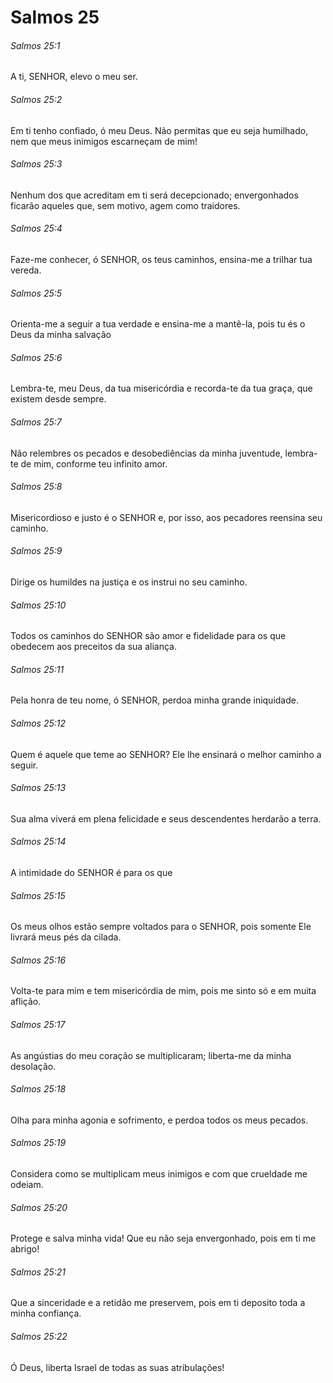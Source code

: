 # Salmos 25

###### Salmos 25:1

A ti, SENHOR, elevo o meu ser.

###### Salmos 25:2

Em ti tenho confiado, ó meu Deus. Não permitas que eu seja humilhado, nem que meus inimigos escarneçam de mim!

###### Salmos 25:3

Nenhum dos que acreditam em ti será decepcionado; envergonhados ficarão aqueles que, sem motivo, agem como traidores.

###### Salmos 25:4

Faze-me conhecer, ó SENHOR, os teus caminhos, ensina-me a trilhar tua vereda.

###### Salmos 25:5

Orienta-me a seguir a tua verdade e ensina-me a mantê-la, pois tu és o Deus da minha salvação

###### Salmos 25:6

Lembra-te, meu Deus, da tua misericórdia e recorda-te da tua graça, que existem desde sempre.

###### Salmos 25:7

Não relembres os pecados e desobediências da minha juventude, lembra-te de mim, conforme teu infinito amor.

###### Salmos 25:8

Misericordioso e justo é o SENHOR e, por isso, aos pecadores reensina seu caminho.

###### Salmos 25:9

Dirige os humildes na justiça e os instrui no seu caminho.

###### Salmos 25:10

Todos os caminhos do SENHOR são amor e fidelidade para os que obedecem aos preceitos da sua aliança.

###### Salmos 25:11

Pela honra de teu nome, ó SENHOR, perdoa minha grande iniquidade.

###### Salmos 25:12

Quem é aquele que teme ao SENHOR? Ele lhe ensinará o melhor caminho a seguir.

###### Salmos 25:13

Sua alma viverá em plena felicidade e seus descendentes herdarão a terra.

###### Salmos 25:14

A intimidade do SENHOR é para os que

###### Salmos 25:15

Os meus olhos estão sempre voltados para o SENHOR, pois somente Ele livrará meus pés da cilada.

###### Salmos 25:16

Volta-te para mim e tem misericórdia de mim, pois me sinto só e em muita aflição.

###### Salmos 25:17

As angústias do meu coração se multiplicaram; liberta-me da minha desolação.

###### Salmos 25:18

Olha para minha agonia e sofrimento, e perdoa todos os meus pecados.

###### Salmos 25:19

Considera como se multiplicam meus inimigos e com que crueldade me odeiam.

###### Salmos 25:20

Protege e salva minha vida! Que eu não seja envergonhado, pois em ti me abrigo!

###### Salmos 25:21

Que a sinceridade e a retidão me preservem, pois em ti deposito toda a minha confiança.

###### Salmos 25:22

Ó Deus, liberta Israel de todas as suas atribulações!

